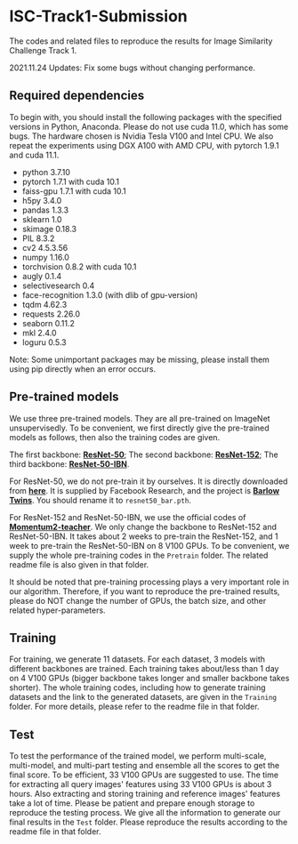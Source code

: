 
# ISC-Track1-Submission
The codes and related files to reproduce the results for Image Similarity Challenge Track 1.

2021.11.24 Updates: Fix some bugs without changing performance.

## Required dependencies
To begin with, you should install the following packages with the specified versions in Python, Anaconda. Please do not use cuda 11.0, which has some bugs. The hardware chosen is Nvidia Tesla V100 and Intel CPU. We also repeat the experiments using DGX A100 with AMD CPU, with pytorch 1.9.1 and cuda 11.1.

* python 3.7.10
* pytorch 1.7.1 with cuda 10.1
* faiss-gpu 1.7.1 with cuda 10.1
* h5py 3.4.0
* pandas 1.3.3
* sklearn 1.0
* skimage 0.18.3
* PIL 8.3.2
* cv2 4.5.3.56
* numpy 1.16.0
* torchvision 0.8.2 with cuda 10.1
* augly 0.1.4
* selectivesearch 0.4
* face-recognition 1.3.0 (with dlib of gpu-version)
* tqdm 4.62.3
* requests 2.26.0
* seaborn 0.11.2
* mkl 2.4.0
* loguru 0.5.3

Note: Some unimportant packages may be missing, please install them using pip directly when an error occurs.

## Pre-trained models
We use three pre-trained models. They are all pre-trained on ImageNet unsupervisedly. To be convenient, we first directly give the pre-trained models as follows, then also the training codes are given.

The first backbone: [**ResNet-50**](https://drive.google.com/file/d/14M57frgk3TX-yLF8diwALLHtPdCZ53mS/view?usp=sharing); The second backbone: [**ResNet-152**](https://drive.google.com/file/d/1-1QkeKCo9PrgDdUF3fe561JtEntd32hv/view?usp=sharing); The third backbone: [**ResNet-50-IBN**](https://drive.google.com/file/d/1-5B2B5VherIRHN9ahE-5L6w1VoWxBD_c/view?usp=sharing).

For ResNet-50, we do not pre-train it by ourselves. It is directly downloaded from [**here**](https://dl.fbaipublicfiles.com/barlowtwins/ep1000_bs2048_lrw0.2_lrb0.0048_lambd0.0051/resnet50.pth). It is supplied by Facebook Research, and the project is [**Barlow Twins**](https://github.com/facebookresearch/barlowtwins). You should rename it to ```resnet50_bar.pth```.

For ResNet-152 and ResNet-50-IBN, we use the official codes of [**Momentum2-teacher**](https://github.com/zengarden/momentum2-teacher). We only change the backbone to ResNet-152 and ResNet-50-IBN. It takes about 2 weeks to pre-train the ResNet-152, and 1 week to pre-train the ResNet-50-IBN on 8 V100 GPUs. To be convenient, we supply the whole pre-training codes in the ```Pretrain``` folder. The related readme file is also given in that folder. 

It should be noted that pre-training processing plays a very important role in our algorithm. Therefore, if you want to reproduce the pre-trained results, please do NOT change the number of GPUs, the batch size, and other related hyper-parameters.


## Training
For training, we generate 11 datasets. For each dataset, 3 models with different backbones are trained. Each training takes about/less than 1 day on 4 V100 GPUs (bigger backbone takes longer and smaller backbone takes shorter). The whole training codes, including how to generate training datasets and the link to the generated datasets, are given in the ```Training``` folder. For more details, please refer to the readme file in that folder.


## Test
To test the performance of the trained model, we perform multi-scale, multi-model, and multi-part testing and ensemble all the scores to get the final score. To be efficient, 33 V100 GPUs are suggested to use. The time for extracting all query images' features using 33 V100 GPUs is about 3 hours. Also extracting and storing training and reference images' features take a lot of time. Please be patient and prepare enough storage to reproduce the testing process. We give all the information to generate our final results in the ```Test``` folder. Please reproduce the results according to the readme file in that folder.
